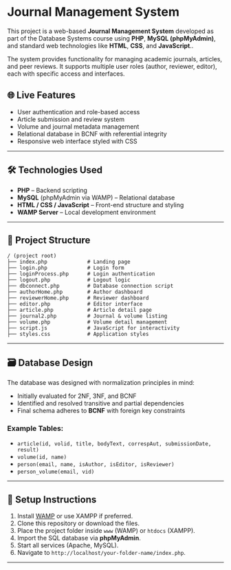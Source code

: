 # Journal Management System

This project is a web-based **Journal Management System** developed as part of the Database Systems course using **PHP**, **MySQL (phpMyAdmin)**, and standard web technologies like **HTML**, **CSS**, and **JavaScript**..

The system provides functionality for managing academic journals, articles, and peer reviews. It supports multiple user roles (author, reviewer, editor), each with specific access and interfaces.

## 🌐 Live Features

- User authentication and role-based access
- Article submission and review system
- Volume and journal metadata management
- Relational database in BCNF with referential integrity
- Responsive web interface styled with CSS

---

## 🛠️ Technologies Used

- **PHP** – Backend scripting
- **MySQL** (phpMyAdmin via WAMP) – Relational database
- **HTML / CSS / JavaScript** – Front-end structure and styling
- **WAMP Server** – Local development environment

---

## 📁 Project Structure

```plaintext
/ (project root)
├── index.php             # Landing page
├── login.php             # Login form
├── loginProcess.php      # Login authentication
├── logout.php            # Logout logic
├── dbconnect.php         # Database connection script
├── authorHome.php        # Author dashboard
├── reviewerHome.php      # Reviewer dashboard
├── editor.php            # Editor interface
├── article.php           # Article detail page
├── journal2.php          # Journal & volume listing
├── volume.php            # Volume detail management
├── script.js             # JavaScript for interactivity
├── styles.css            # Application styles
```
---

## 🗃️ Database Design

The database was designed with normalization principles in mind:

- Initially evaluated for 2NF, 3NF, and BCNF
- Identified and resolved transitive and partial dependencies
- Final schema adheres to **BCNF** with foreign key constraints

### Example Tables:

- `article(id, volid, title, bodyText, correspAut, submissionDate, result)`
- `volume(id, name)`
- `person(email, name, isAuthor, isEditor, isReviewer)`
- `person_volume(email, vid)`

---

## 🔧 Setup Instructions

1. Install [WAMP](https://www.wampserver.com/) or use XAMPP if preferred.
2. Clone this repository or download the files.
3. Place the project folder inside `www` (WAMP) or `htdocs` (XAMPP).
4. Import the SQL database via **phpMyAdmin**.
5. Start all services (Apache, MySQL).
6. Navigate to `http://localhost/your-folder-name/index.php`.

---
